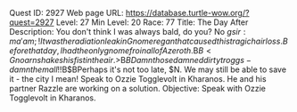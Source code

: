 Quest ID: 2927
Web page URL: https://database.turtle-wow.org/?quest=2927
Level: 27
Min Level: 20
Race: 77
Title: The Day After
Description: You don't think I was always bald, do you? No $g sir:ma'am;! It was the radiation leak in Gnomeregan that caused this tragic hair loss. Before that day, I had the only gnomefro in all of Azeroth.$B$B<Gnoarn shakes his fist in the air.>$B$BDamn those damned dirty troggs - damn them all!!$B$BPerhaps it's not too late, $N. We may still be able to save it - the city I mean! Speak to Ozzie Togglevolt in Kharanos. He and his partner Razzle are working on a solution.
Objective: Speak with Ozzie Togglevolt in Kharanos.
